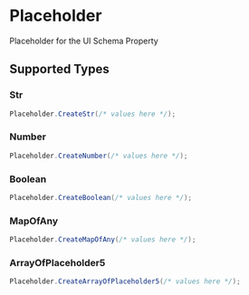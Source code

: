 # Placeholder

Placeholder for the UI Schema Property


## Supported Types

### Str

```csharp
Placeholder.CreateStr(/* values here */);
```

### Number

```csharp
Placeholder.CreateNumber(/* values here */);
```

### Boolean

```csharp
Placeholder.CreateBoolean(/* values here */);
```

### MapOfAny

```csharp
Placeholder.CreateMapOfAny(/* values here */);
```

### ArrayOfPlaceholder5

```csharp
Placeholder.CreateArrayOfPlaceholder5(/* values here */);
```
